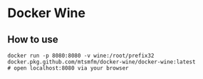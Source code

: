 # Docker Wine

## How to use

```
docker run -p 8080:8080 -v wine:/root/prefix32 docker.pkg.github.com/mtsmfm/docker-wine/docker-wine:latest
# open localhost:8080 via your browser
```
